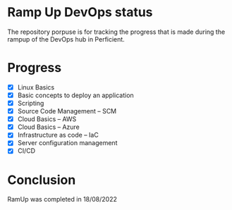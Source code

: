 # Ramp Up DevOps status
The repository porpuse is for tracking the progress that is made during the rampup of the DevOps hub in Perficient.

# Progress

- [x] Linux Basics
- [x] Basic concepts to deploy an application
- [x] Scripting
- [x] Source Code Management – SCM
- [x] Cloud Basics – AWS
- [x] Cloud Basics – Azure
- [x] Infrastructure as code – IaC
- [x] Server configuration management
- [x] CI/CD

# Conclusion
RamUp was completed in 18/08/2022